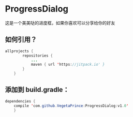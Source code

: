 # ProgressDialog

这是一个美美哒的进度框，如果你喜欢可以分享给你的好友

## 如何引用？

```java
allprojects {
		repositories {
			...
			maven { url 'https://jitpack.io' }
		}
	}
```

## 添加到 build.gradle：

```java
dependencies {
	compile 'com.github.VegetaPrince:ProgressDialog:v1.0'
	}

		
